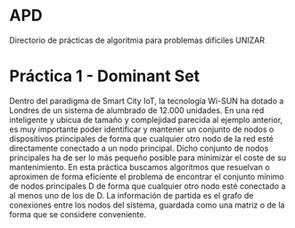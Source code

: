 # APD
Directorio de prácticas de algoritmia para problemas dificiles UNIZAR

# Práctica 1 - Dominant Set
Dentro del paradigma de Smart City IoT, la tecnología Wi-SUN ha dotado a Londres de un
sistema de alumbrado de 12.000 unidades.
En una red inteligente y ubicua de tamaño y complejidad parecida al ejemplo anterior, es muy
importante poder identificar y mantener un conjunto de nodos o dispositivos principales de
forma que cualquier otro nodo de la red esté directamente conectado a un nodo principal. Dicho
conjunto de nodos principales ha de ser lo más pequeño posible para minimizar el coste de su
mantenimiento.
En esta práctica buscamos algoritmos que resuelvan o aproximen de forma eficiente el problema
de encontrar el conjunto mínimo de nodos principales D de forma que cualquier otro nodo esté
conectado a al menos uno de los de D. La información de partida es el grafo de conexiones entre
los nodos del sistema, guardada como una matriz o de la forma que se considere conveniente.
